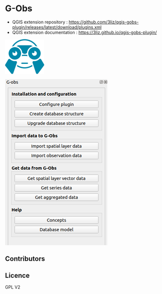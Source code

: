 # G-Obs

* QGIS extension repository : https://github.com/3liz/qgis-gobs-plugin/releases/latest/download/plugins.xml
* QGIS extension documentation : https://3liz.github.io/qgis-gobs-plugin/

![G-Obs](gobs/resources/icons/icon.png)

![Preview](demo.png)

## Contributors

## Licence

GPL V2

